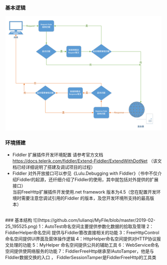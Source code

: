 ### 基本逻辑
![](https://github.com/lulianqi/MyFile/blob/master/2019-02-25_195524.png)
### 环境搭建
* Fiddler 扩展插件开发环境配置 请参考官方文档 https://docs.telerik.com/fiddler/Extend-Fiddler/ExtendWithDotNet （该文档已经详细说明了搭建及调试项目的过程）<br>
* Fiddler 对外开放接口可以参见《Lulu.Debugging with Fiddler》（书中不仅介绍Fiddler的起源，还纤细介绍了Fiddler的使用，其中就包括对外提供的扩展接口）<br>
当前FreeHttp扩展插件开发使用.net framework 版本为4.5（您在配置开发环境时需要注意您调试引用的Fiddler 的版本，及您开发环境所支持的最高版本）<br>
<br>
### 基本结构
![](https://github.com/lulianqi/MyFile/blob/master/2019-02-25_195525.png)
1：AutoTest命名空间主要提供参数化数据的拾取及管理
2：FiddlerHelper命名空间 提供与Fiddler篡改直接相关的功能
3：FreeHttpControl命名空间提供UI界面及窗体操作逻辑
4：HttpHelper命名空间提供对HTTP协议报文处理的功能
5：MyHelper 命名空间提供公共的辅助工具
6：WebService命名空间提供使网络服务的功能
7：FiddlerFreeHttp继承至IAutoTamper，他是与FIddler数据交换的入口  ， FiddlerSessionTamper是FiddlerFreeHttp的工具类
